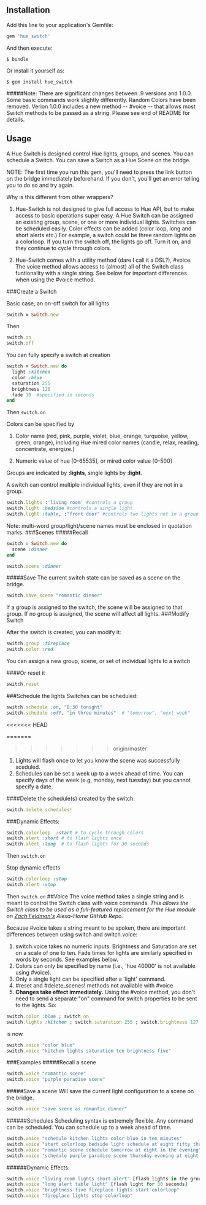 
## Installation
Add this line to your application's Gemfile:
```ruby
gem 'hue_switch'
```
And then execute:

    $ bundle

Or install it yourself as:

    $ gem install hue_switch
    
#####Note: There are significant changes between .9 versions and 1.0.0. Some basic commands work slightly differently. Random Colors have been removed. Verion 1.0.0 includes a new method -- #voice -- that allows most Switch methods to be passed as a string. Please see end of README for details.

## Usage
A Hue Switch is designed control Hue lights, groups, and scenes. You can schedule a Switch. You can save a Switch as a Hue Scene on the bridge.

NOTE: The first time you run this gem, you'll need to press the link button on the bridge immediately beforehand. If you don't, you'll get an error telling you to do so and try again.

Why is this different from other wrappers?  

1. Hue-Switch is not designed to give full access to Hue API, but to make access to basic operations super easy. A Hue Switch can be assigned an existing group, scene, or one or more individual lights. Switches can be scheduled easily. Color effects can be added (color loop, long and short alerts etc.) For example, a switch could be three random lights on a colorloop. If you turn the switch off, the lights go off. Turn it on, and they continue to cycle through colors.

2. Hue-Switch comes with a utility method (dare I call it a DSL?), #voice. The voice method allows access to (almost) all of the Switch class funtionality with a single string. See below for important differences when using the #voice method.

###Create a Switch

Basic case, an on-off switch for all lights
```ruby
switch = Switch.new
```

Then
```ruby
switch.on
switch.off
```
You can fully specify a switch at creation

```ruby
switch = Switch.new do
  light :kitchen
  color :blue
  saturation 255
  brightness 120
  fade 10  #specified in seconds
end
```
Then `switch.on`

Colors can be specified by

1. Color name (red, pink, purple, violet, blue, orange, turquoise, yellow, green, orange), including Hue mired color names (candle, relax, reading, concentrate, energize.)

2. Numeric value of hue [0-65535], or mired color value [0-500]

Groups are indicated by **:lights**, single lights by **:light**.

A switch can control multiple individual lights, even if they are not in a group.

```ruby
switch.lights :'living room' #controls a group
switch.light :bedside #controls a single light
switch.light :table, :"front door" #controls two lights not in a group together.
```
Note: multi-word group/light/scene names must be enclosed in quotation marks.
###Scenes
#####Recall
```ruby
switch = Switch.new do
  scene :dinner
end

switch.scene :dinner
```
#####Save
The current switch state can be saved as a scene on the bridge.
```ruby
switch.save_scene "romantic dinner"
```
If a group is assigned to the switch, the scene will be assigned to that group. If no group is assigned, the scene will affect all lights.
###Modify Switch

After the switch is created, you can modify it:
```ruby
switch.group :fireplace
switch.color :red
```
You can assign a new group, scene, or set of individual lights to a switch

####Or reset it
```ruby
switch.reset
```
###Schedule the lights
Switches can be scheduled:

```ruby
switch.schedule :on, "8:30 tonight"
switch.schedule :off, "in three minutes"  # "tomorrow", "next week"
```
<<<<<<< HEAD

=======
>>>>>>> origin/master
1. Lights will flash once to let you know the scene was successfully sceduled.
2. Schedules can be set a week up to a week ahead of time. You can specify days of the week (e.g, monday, next tuesday) but you cannot specify a date.

####Delete the schedule(s) created by the switch:

```ruby
switch.delete_schedules!
```
###Dynamic Effects:
```ruby
switch.colorloop  :start # to cycle through colors
switch.alert :short # to flash lights once
switch.alert :long  # to flash lights for 30 seconds
```
Then `switch.on`

Stop dynamic effects
```ruby
switch.colorloop :stop
switch.alert :stop
```
Then `switch.on`
##Voice
The voice method takes a single string and is meant to control the Switch class with voice commands. *This allows the Switch class to be used as a full-featured replacement for the Hue module on [Zach Feldman's](https://github.com/zachfeldman/alexa-home) Alexa-Home GitHub Repo.*

Because #voice takes a string meant to be spoken, there are important differences between using switch and switch.voice:

1. switch.voice takes no numeric inputs. Brightness and Saturation are set on a scale of one to ten. Fade times for lights are similarly specified in words by seconds. See examples below.
2. Colors can only be specified by name (i.e., 'hue 40000' is not available using #voice).
3. Only a single light can be specified after a 'light' command.
4. \#reset and #delete_scenes! methods not available with #voice
5. **Changes take effect immediately.** Using the #voice method, you don't need to send a separate "on" command for switch properties to be sent to the lights. So:

```ruby
switch.color :blue ; switch.on
switch.lights :kitchen ; switch.saturation 255 ; switch.brightness 127 ; switch.on
```
is now
```ruby
switch.voice "color blue"
switch.voice "kitchen lights saturation ten brightness five"
```
###Examples
#####Recall a scene
```ruby
switch.voice "romantic scene"
switch.voice "purple paradise scene"
```
#####Save a scene
Will save the current light configuration to a scene on the bridge.
```ruby
switch.voice "save scene as romantic dinner"
```
######Schedules
Scheduling syntax is extremely flexible. Any command can be scheduled. You can schedule up to a week ahead of time.
```ruby
switch.voice "schedule kitchen lights color blue in ten minutes"
switch.voice "start colorloop bedside light schedule at eight fifty three next Friday"
switch.voice "romantic scene schedule tomorrow at eight in the evening"
switch.voice "schedule purple paradise scene thursday evening at eight forty five"
```
######Dynamic Effects:
```ruby
switch.voice "living room lights short alert" [flash lights in the group once]
switch.voice "long alert table light" [flash light for 30 seconds]
switch.voice "brightness five fireplace lights start colorloop"
switch.voice "fireplace lights stop colorloop"
```







